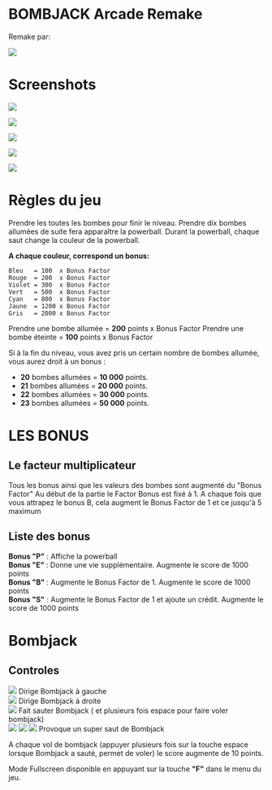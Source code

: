 # BOMBJACK Arcade Remake

Remake par:

![](http://coder.free.fr/images/retrovision1-retail.png)

# Screenshots

![](http://coder.free.fr/images/bombjack1.jpeg)  
            
![](http://coder.free.fr/images/bombjack2.png)    
          
![](http://coder.free.fr/images/bombjack3.jpeg) 
             
![](http://coder.free.fr/images/bombjack4.jpeg)  
            
![](http://coder.free.fr/images/bombjack5.jpeg)              

#  Règles du jeu

 Prendre les toutes les bombes pour finir le niveau.
 Prendre dix bombes allumées de suite fera apparaître la powerball.
 Durant la powerball, chaque saut change la couleur de la powerball.
 
**A chaque couleur, correspond un bonus:**
<pre><code>Bleu   = 100  x Bonus Factor
Rouge  = 200  x Bonus Factor
Violet = 300  x Bonus Factor
Vert   = 500  x Bonus Factor
Cyan   = 800  x Bonus Factor
Jaune  = 1200 x Bonus Factor
Gris   = 2000 x Bonus Factor</code></pre>

 Prendre une bombe allumée = **200** points x Bonus Factor
 Prendre une bombe éteinte = **100** points x Bonus Factor
 
 Si à la fin du niveau, vous avez pris un certain nombre de bombes allumée, vous aurez droit à un bonus :
 * **20** bombes allumées = **10 000** points.
 * **21** bombes allumées = **20 000** points.
 * **22** bombes allumées = **30 000** points.
 * **23** bombes allumées = **50 000** points.

#  LES  BONUS

##   Le facteur multiplicateur
  
  Tous les bonus ainsi que les valeurs des bombes sont augmenté du "Bonus Factor"
  Au début de la partie le Factor Bonus est fixé à 1.
  A chaque fois que vous attrapez le bonus B, cela augment le Bonus Factor de 1 et ce jusqu'à 5 maximum
 
##   Liste des bonus
  
  **Bonus "P"** : Affiche la powerball</br>
  **Bonus "E"** : Donne une vie supplémentaire. Augmente le score de 1000 points</br>
  **Bonus "B"** : Augmente le Bonus Factor de 1. Augmente le score de 1000 points</br>
  **Bonus "S"** : Augmente le Bonus Factor de 1 et ajoute un crédit. Augmente le score de 1000 points</br>


 # Bombjack

 ## Controles

 ![](http://coder.free.fr/images/github/left.png) Dirige Bombjack à gauche</br>
 ![](http://coder.free.fr/images/github/right.png) Dirige Bombjack à droite</br>
 ![](http://coder.free.fr/images/github/space.png) Fait sauter Bombjack ( et plusieurs fois espace pour faire voler bombjack)</br>
 ![](http://coder.free.fr/images/github/up.png) ![](http://coder.free.fr/images/github/add.png) ![](http://coder.free.fr/images/github/space.png) Provoque un super saut de Bombjack</br>

A chaque vol de bombjack (appuyer plusieurs fois sur la touche espace lorsque Bombjack a sauté, permet de voler) le score augmente de 10 points.
 
Mode Fullscreen disponible en appuyant sur la touche **"F"** dans le menu du jeu.
 
